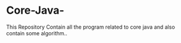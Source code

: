 # Core-Java-
This Repository Contain all the program related to core java and also contain some algorithm..
